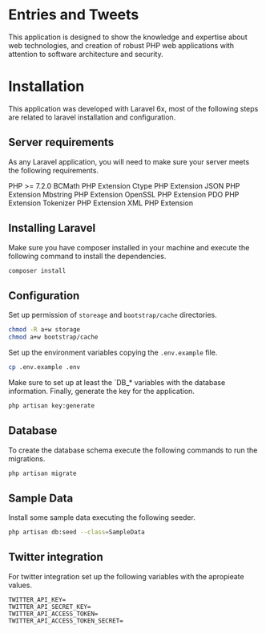 # Entries and Tweets

This application is designed to show the knowledge and expertise about web technologies,
and creation of robust PHP web applications with attention to software architecture and security.

# Installation

This application was developed with Laravel 6x, most of the following steps are related to laravel
installation and configuration.

## Server requirements

As any Laravel application, you will need to make sure your server meets the following requirements.

PHP >= 7.2.0
BCMath PHP Extension
Ctype PHP Extension
JSON PHP Extension
Mbstring PHP Extension
OpenSSL PHP Extension
PDO PHP Extension
Tokenizer PHP Extension
XML PHP Extension

## Installing Laravel

Make sure you have composer installed in your machine and execute the following command to install the
dependencies.

```bash
composer install
```

## Configuration

Set up permission of `storeage` and `bootstrap/cache` directories.

```bash
chmod -R a+w storage
chmod a+w bootstrap/cache
```

Set up the environment variables copying the `.env.example` file.

```bash
cp .env.example .env
```

Make sure to set up at least the `DB_* variables with the database information.
Finally, generate the key for the application.

```bash
php artisan key:generate
```

## Database

To create the database schema execute the following commands to run the migrations.

```bash
php artisan migrate
```

## Sample Data

Install some sample data executing the following seeder.

```bash
php artisan db:seed --class=SampleData
```

## Twitter integration

For twitter integration set up the following variables with the apropieate values.

```properties
TWITTER_API_KEY=
TWITTER_API_SECRET_KEY=
TWITTER_API_ACCESS_TOKEN=
TWITTER_API_ACCESS_TOKEN_SECRET=
```


